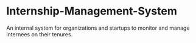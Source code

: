 # Internship-Management-System
An internal system for organizations and startups to monitor and manage internees on their tenures.
